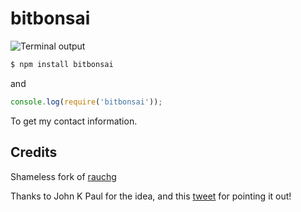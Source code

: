 
# bitbonsai

![Terminal output](https://cldup.com/_eE6bW3uXR-3000x3000.png)

```bash
$ npm install bitbonsai
```

and

```js
console.log(require('bitbonsai'));
```

To get my contact information.

## Credits

Shameless fork of [rauchg](https://github.com/rauchg/rauchg)

Thanks to John K Paul for the idea, and this
[tweet](https://twitter.com/RedWolves/status/667848798484324352) for 
pointing it out!
